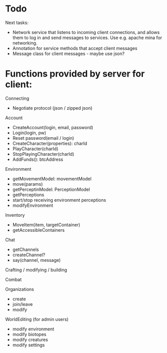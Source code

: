 Todo
====


Next tasks:

* Network service that listens to incoming client connections, and allows them to log in and send messages to services.
  Use e.g. apache mina for networking.
* Annotation for service methods that accept client messages
* Message class for client messages - maybe use json?




Functions provided by server for client:
====

Connecting
* Negotiate protocol (json / zipped json)

Account
* CreateAccount(login, email, password)
* Login(login, pw)
* Reset password(email / login)
* CreateCharacter(properties): charId
* PlayCharacter(charId)
* StopPlayingCharacter(charId)
* AddFunds(): btcAddress


Environment
* getMovementModel: movementModel
* move(params)
* getPerceptinModel: PerceptionModel
* getPerceptions
* start/stop receiving environment perceptions
* modifyEnvironment


Inventory
* MoveItem(item, targetContainer)
* getAccessibleContainers


Chat
* getChannels
* createChannel?
* say(channel, message)


Crafting / modifying / building

Combat

Organizations
* create
* join/leave
* modify


WorldEditing (for admin users)
* modify environment
* modify biotopes
* modify creatures
* modify settings



